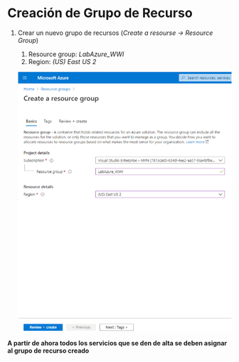 # Creación de Grupo de Recurso

1. Crear un nuevo grupo de recursos (_Create a resourse -> Resource Group_)
    1. Resource group: _LabAzure_WWI_
    2. Region: _(US) East US 2_
        
    <img src="images/Resource_Group.png"/><br/>

**A partir de ahora todos los servicios que se den de alta se deben asignar al grupo de recurso creado**